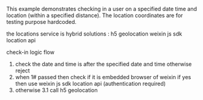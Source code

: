 This example demonstrates checking in a user on a specified date time and location (within a specified distance). The location coordinates are for testing purpose hardcoded.

the locations service is hybrid solutions :
h5 geolocation
weixin js sdk location api

check-in logic flow
1. check the date and time is after the specified date and time otherwise reject
2. when 1# passed then check if it is embedded browser of weixin if yes then use weixin js sdk location api (authentication required)
3. otherwise 
    3.1 call h5 geolocation 